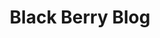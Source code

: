 ---
title: Black Berry Blog
description: The latest news and articles about cybersecurity, critical event management, asset tracking, and secure Internet of Things including automotive from BlackBerry.
url: https://blogs.blackberry.com/en/home
image:
    # url: '/assets/images/cafe.png'
    # alt: 'Cafe'
tags: ['blog']
pubDate: 2023-12-09
draft: false
---